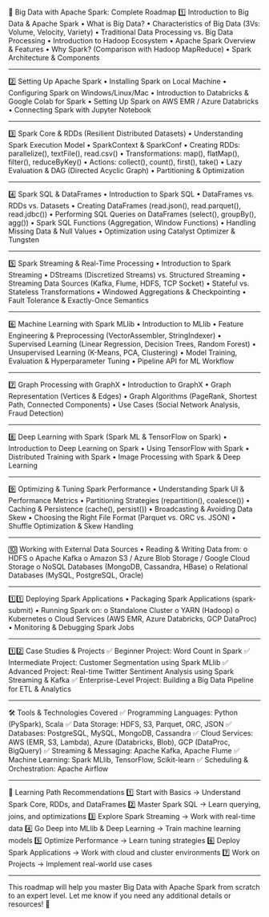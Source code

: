 🚀 Big Data with Apache Spark: Complete Roadmap
1️⃣ Introduction to Big Data & Apache Spark
•	What is Big Data?
•	Characteristics of Big Data (3Vs: Volume, Velocity, Variety)
•	Traditional Data Processing vs. Big Data Processing
•	Introduction to Hadoop Ecosystem
•	Apache Spark Overview & Features
•	Why Spark? (Comparison with Hadoop MapReduce)
•	Spark Architecture & Components
________________________________________
2️⃣ Setting Up Apache Spark
•	Installing Spark on Local Machine
•	Configuring Spark on Windows/Linux/Mac
•	Introduction to Databricks & Google Colab for Spark
•	Setting Up Spark on AWS EMR / Azure Databricks
•	Connecting Spark with Jupyter Notebook
________________________________________
3️⃣ Spark Core & RDDs (Resilient Distributed Datasets)
•	Understanding Spark Execution Model
•	SparkContext & SparkConf
•	Creating RDDs: parallelize(), textFile(), read.csv()
•	Transformations: map(), flatMap(), filter(), reduceByKey()
•	Actions: collect(), count(), first(), take()
•	Lazy Evaluation & DAG (Directed Acyclic Graph)
•	Partitioning & Optimization
________________________________________
4️⃣ Spark SQL & DataFrames
•	Introduction to Spark SQL
•	DataFrames vs. RDDs vs. Datasets
•	Creating DataFrames (read.json(), read.parquet(), read.jdbc())
•	Performing SQL Queries on DataFrames (select(), groupBy(), agg())
•	Spark SQL Functions (Aggregation, Window Functions)
•	Handling Missing Data & Null Values
•	Optimization using Catalyst Optimizer & Tungsten
________________________________________
5️⃣ Spark Streaming & Real-Time Processing
•	Introduction to Spark Streaming
•	DStreams (Discretized Streams) vs. Structured Streaming
•	Streaming Data Sources (Kafka, Flume, HDFS, TCP Socket)
•	Stateful vs. Stateless Transformations
•	Windowed Aggregations & Checkpointing
•	Fault Tolerance & Exactly-Once Semantics
________________________________________
6️⃣ Machine Learning with Spark MLlib
•	Introduction to MLlib
•	Feature Engineering & Preprocessing (VectorAssembler, StringIndexer)
•	Supervised Learning (Linear Regression, Decision Trees, Random Forest)
•	Unsupervised Learning (K-Means, PCA, Clustering)
•	Model Training, Evaluation & Hyperparameter Tuning
•	Pipeline API for ML Workflow
________________________________________
7️⃣ Graph Processing with GraphX
•	Introduction to GraphX
•	Graph Representation (Vertices & Edges)
•	Graph Algorithms (PageRank, Shortest Path, Connected Components)
•	Use Cases (Social Network Analysis, Fraud Detection)
________________________________________
8️⃣ Deep Learning with Spark (Spark ML & TensorFlow on Spark)
•	Introduction to Deep Learning on Spark
•	Using TensorFlow with Spark
•	Distributed Training with Spark
•	Image Processing with Spark & Deep Learning
________________________________________
9️⃣ Optimizing & Tuning Spark Performance
•	Understanding Spark UI & Performance Metrics
•	Partitioning Strategies (repartition(), coalesce())
•	Caching & Persistence (cache(), persist())
•	Broadcasting & Avoiding Data Skew
•	Choosing the Right File Format (Parquet vs. ORC vs. JSON)
•	Shuffle Optimization & Skew Handling
________________________________________
🔟 Working with External Data Sources
•	Reading & Writing Data from: 
o	HDFS
o	Apache Kafka
o	Amazon S3 / Azure Blob Storage / Google Cloud Storage
o	NoSQL Databases (MongoDB, Cassandra, HBase)
o	Relational Databases (MySQL, PostgreSQL, Oracle)
________________________________________
1️⃣1️⃣ Deploying Spark Applications
•	Packaging Spark Applications (spark-submit)
•	Running Spark on: 
o	Standalone Cluster
o	YARN (Hadoop)
o	Kubernetes
o	Cloud Services (AWS EMR, Azure Databricks, GCP DataProc)
•	Monitoring & Debugging Spark Jobs
________________________________________
1️⃣2️⃣ Case Studies & Projects
✅ Beginner Project: Word Count in Spark
✅ Intermediate Project: Customer Segmentation using Spark MLlib
✅ Advanced Project: Real-time Twitter Sentiment Analysis using Spark Streaming & Kafka
✅ Enterprise-Level Project: Building a Big Data Pipeline for ETL & Analytics
________________________________________
🛠 Tools & Technologies Covered
✅ Programming Languages: Python (PySpark), Scala
✅ Data Storage: HDFS, S3, Parquet, ORC, JSON
✅ Databases: PostgreSQL, MySQL, MongoDB, Cassandra
✅ Cloud Services: AWS (EMR, S3, Lambda), Azure (Databricks, Blob), GCP (DataProc, BigQuery)
✅ Streaming & Messaging: Apache Kafka, Apache Flume
✅ Machine Learning: Spark MLlib, TensorFlow, Scikit-learn
✅ Scheduling & Orchestration: Apache Airflow
________________________________________
🎯 Learning Path Recommendations
1️⃣ Start with Basics → Understand Spark Core, RDDs, and DataFrames
2️⃣ Master Spark SQL → Learn querying, joins, and optimizations
3️⃣ Explore Spark Streaming → Work with real-time data
4️⃣ Go Deep into MLlib & Deep Learning → Train machine learning models
5️⃣ Optimize Performance → Learn tuning strategies
6️⃣ Deploy Spark Applications → Work with cloud and cluster environments
7️⃣ Work on Projects → Implement real-world use cases
________________________________________
This roadmap will help you master Big Data with Apache Spark from scratch to an expert level. Let me know if you need any additional details or resources! 🚀

